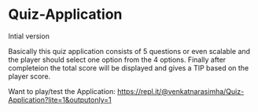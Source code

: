 # Quiz-Application
Intial version

Basically this  quiz application consists of 5 questions or even scalable and the player should select one option from the 4 options.
Finally after completeion the total score will be displayed and gives a TIP based on the player score.

Want to play/test the Application: https://repl.it/@venkatnarasimha/Quiz-Application?lite=1&outputonly=1
